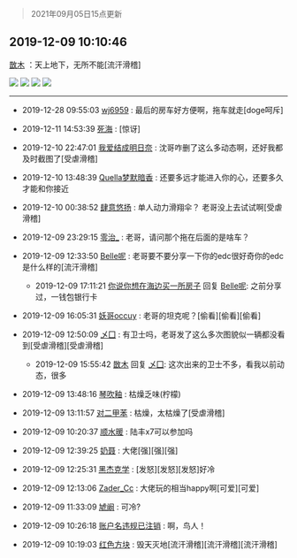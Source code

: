 > 2021年09月05日15点更新
<link rel="stylesheet" href="https://cdn.jsdelivr.net/gh/taotie6/sampleJSON@main/css/photo_show.css">


 ## 2019-12-09 10:10:46 

 [㪚木](https://www.coolapk.com/feed/15271614?shareKey=YWMzMDViMzY3MWVhNjEzMTc0Zjk~) ：天上地下，无所不能[流汗滑稽] 

<div class="album">
<img class="img-item" src="http://image.coolapk.com/feed/2019/1209/10/1081091_5c6fd371_7438_3395@640x368.gif" />
<img class="img-item" src="http://image.coolapk.com/feed/2019/1209/10/1081091_89f86fb1_7438_3396@576x316.gif" />
<img class="img-item" src="http://image.coolapk.com/feed/2019/1209/10/1081091_5c3c7bfa_7438_3398@1440x1080.jpeg" />
<img class="img-item" src="http://image.coolapk.com/feed/2019/1209/10/1081091_0f2db02d_7438_34@1440x1080.jpeg" />
</div>

 ------- 

- 2019-12-28 09:55:03 [wj6959](uid=3078143) : 最后的房车好方便啊，拖车就走[doge呵斥] 

- 2019-12-11 14:53:39 [死海](uid=850170) : [惊讶] 

- 2019-12-10 22:47:01 [我爱结成明日奈](uid=1772977) : 沈哥咋删了这么多动态啊，还好我都及时截图了[受虐滑稽] 

- 2019-12-10 13:48:39 [Quella梦默暗香](uid=575228) : 还要多远才能进入你的心，还要多久才能和你接近 

- 2019-12-10 00:38:52 [肆意悠扬](uid=1097678) : 单人动力滑翔伞？ 老哥没上去试试啊[受虐滑稽] 

- 2019-12-09 23:29:15 [零治_](uid=1019133) : 老哥，请问那个拖在后面的是啥车？ 

- 2019-12-09 12:33:50 [Belle呢](uid=2085738) : 老哥要不要分享一下你的edc很好奇你的edc是什么样的[流汗滑稽] 

    - 2019-12-09 17:11:21 [你说你想在海边买一所房子](uid=3025293) 回复 [Belle呢](uid=2085738): 之前分享过，一钱包银行卡 

- 2019-12-09 16:05:31 [妖哥occuy](uid=1388591) : 老哥的坦克呢？[偷看][偷看][偷看] 

- 2019-12-09 12:50:09 [乄囗](uid=759206) : 有卫士吗，老哥发了这么多次图貌似一辆都没看到[受虐滑稽][受虐滑稽] 

    - 2019-12-09 15:55:42 [㪚木](uid=1081091) 回复 [乄囗](uid=759206): 这次出来的卫士不多，看我以前动态，很多 

- 2019-12-09 13:48:16 [琴吹釉](uid=1538914) : 枯燥乏味(柠檬) 

- 2019-12-09 13:11:57 [对二甲苯](uid=2184595) : 枯燥，太枯燥了[受虐滑稽] 

- 2019-12-09 10:20:37 [顺水暖](uid=2030768) : 陆丰x7可以参加吗 

- 2019-12-09 12:39:25 [奶聂](uid=1987805) : 大佬[强][强][强] 

- 2019-12-09 12:25:31 [黑杰克学](uid=2352656) : [发怒][发怒][发怒]好冷 

- 2019-12-09 12:13:06 [Zader_Cc](uid=1453125) : 大佬玩的相当happy啊[可爱][可爱] 

- 2019-12-09 11:33:09 [虓阚](uid=1518342) : 可冷? 

- 2019-12-09 10:26:18 [账户名违规已注销](uid=1039732) : 啊，鸟人！ 

- 2019-12-09 10:19:03 [红色方块](uid=825268) : 毁天灭地[流汗滑稽][流汗滑稽][流汗滑稽] 

